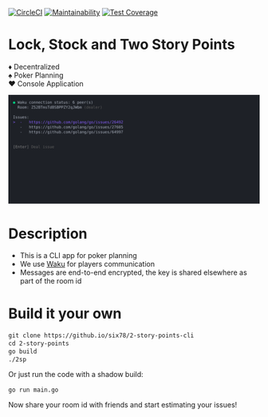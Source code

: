 [![CircleCI](https://dl.circleci.com/status-badge/img/circleci/Y2kLo8L9kXZuvx3BjnwECN/CdjQighQjTLBLQrie3Rokz/tree/main.svg?style=shield)](https://dl.circleci.com/status-badge/redirect/circleci/Y2kLo8L9kXZuvx3BjnwECN/CdjQighQjTLBLQrie3Rokz/tree/main) [![Maintainability](https://api.codeclimate.com/v1/badges/beab51e49b25d45342bb/maintainability)](https://codeclimate.com/github/six78/2-story-points-cli/maintainability) [![Test Coverage](https://api.codeclimate.com/v1/badges/beab51e49b25d45342bb/test_coverage)](https://codeclimate.com/github/six78/2-story-points-cli/test_coverage)

# Lock, Stock and Two Story Points

♦️️ Decentralized \
♠️ Poker Planning \
♥️ Console Application

<p align="center">
  <img width="800" src="docs/demo.svg">
</p>

[//]: # (Fancy a web version? -> https://six78.github.io/2-story-points )

# Description

- This is a CLI app for poker planning
- We use [Waku](https://waku.org) for players communication
- Messages are end-to-end encrypted, the key is shared elsewhere as part of the room id

[//]: # (# Get it)

# Build it your own
 ```shell
 git clone https://github.io/six78/2-story-points-cli
 cd 2-story-points
 go build
 ./2sp
 ```
 
Or just run the code with a shadow build:

```shell
go run main.go
```

Now share your room id with friends and start estimating your issues!